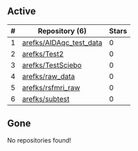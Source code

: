 ## Active
| # | Repository (6) | Stars |
| --- | --- | --- |
| 1 | [arefks/AIDAqc_test_data](https://gin.g-node.org/arefks/AIDAqc_test_data) | 0 |
| 2 | [arefks/Test2](https://gin.g-node.org/arefks/Test2) | 0 |
| 3 | [arefks/TestSciebo](https://gin.g-node.org/arefks/TestSciebo) | 0 |
| 4 | [arefks/raw_data](https://gin.g-node.org/arefks/raw_data) | 0 |
| 5 | [arefks/rsfmri_raw](https://gin.g-node.org/arefks/rsfmri_raw) | 0 |
| 6 | [arefks/subtest](https://gin.g-node.org/arefks/subtest) | 0 |

## Gone
No repositories found!
